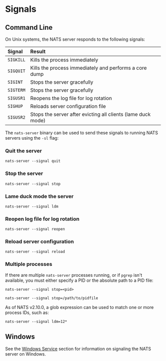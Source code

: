 # Signals

## Command Line

On Unix systems, the NATS server responds to the following signals:

| Signal    | Result                                                         |
| :-------- | :------------------------------------------------------------- |
| `SIGKILL` | Kills the process immediately                                  |
| `SIGQUIT` | Kills the process immediately and performs a core dump         |
| `SIGINT`  | Stops the server gracefully                                    |
| `SIGTERM` | Stops the server gracefully                                    |
| `SIGUSR1` | Reopens the log file for log rotation                          |
| `SIGHUP`  | Reloads server configuration file                              |
| `SIGUSR2` | Stops the server after evicting all clients \(lame duck mode\) |

The `nats-server` binary can be used to send these signals to running NATS servers using the `-sl` flag:

### Quit the server

```shell
nats-server --signal quit
```

### Stop the server

```shell
nats-server --signal stop
```

### Lame duck mode the server

```shell
nats-server --signal ldm
```

### Reopen log file for log rotation

```shell
nats-server --signal reopen
```

### Reload server configuration

```shell
nats-server --signal reload
```

### Multiple processes

If there are multiple `nats-server` processes running, or if `pgrep` isn't available, you must either specify a PID or the absolute path to a PID file:

```shell
nats-server --signal stop=<pid>
```

```shell
nats-server --signal stop=/path/to/pidfile
```

As of NATS v2.10.0, a glob expression can be used to match one or more process IDs, such as:

```shell
nats-server --signal ldm=12*
```

## Windows

See the [Windows Service](../running/windows_srv.md) section for information on signaling the NATS server on Windows.
